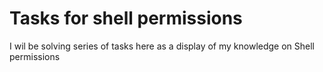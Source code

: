 # Tasks for shell permissions
I wil be solving series of tasks here as a display of my knowledge on Shell permissions
